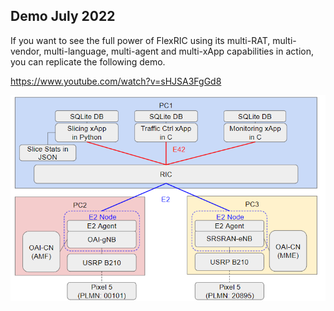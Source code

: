 ## Demo July 2022

If you want to see the full power of FlexRIC using its multi-RAT, multi-vendor, multi-language, multi-agent and multi-xApp capabilities in action, you can replicate the following demo.

<https://www.youtube.com/watch?v=sHJSA3FgGd8>

![alt text](fig/1.png)